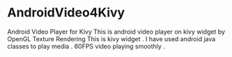 # AndroidVideo4Kivy
Android Video Player for Kivy 
This is android video player on kivy widget by OpenGL Texture Rendering 
This is kivy widget . I have used android java classes to play media . 
60FPS video playing smoothly . 
